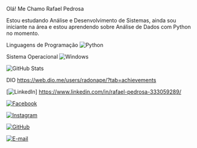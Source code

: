 Olá! Me Chamo Rafael Pedrosa

Estou estudando Análise e Desenvolvimento de Sistemas, ainda sou iniciante na área e estou aprendendo sobre Análise de Dados com Python no momento.

Linguagens de Programação
![Python](https://img.shields.io/badge/Python-000?style=for-the-badge&logo=python)

Sistema Operacional
![Windows](https://img.shields.io/badge/Windows-000?style=for-the-badge&logo=windows&logoColor=2CA5E0)

![GitHub Stats](https://github-readme-stats.vercel.app/api?username=PedrosaRafael&theme=transparent&bg_color=000&border_color=30A3DC&show_icons=true&icon_color=30A3DC&title_color=E94D5F&text_color=FFF)



DIO
https://web.dio.me/users/radonape/?tab=achievements

[![LinkedIn](https://img.shields.io/badge/LinkedIn-000?style=for-the-badge&logo=linkedin&logoColor=0E76A8)] https://www.linkedin.com/in/rafael-pedrosa-333059289/

[![Facebook](https://img.shields.io/badge/Facebook-000?style=for-the-badge&logo=facebook)](https://www.facebook.com/rafaelshirosaki/)

[![Instagram](https://img.shields.io/badge/Instagram-000?style=for-the-badge&logo=instagram)](https://www.instagram.com/rafaelshirosaki/)

[![GitHub](https://img.shields.io/badge/GitHbt-000?style=for-the-badge&logo=github&logoColor=white)](+https://github.com/PedrosaRafael)

[![E-mail](https://img.shields.io/badge/-Email-000?style=for-the-badge&logo=microsoft-outlook&logoColor=007BFF)](mailto:radonape@hotmail.com)
